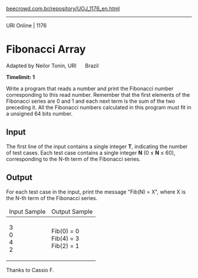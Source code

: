<p><a href="https://www.beecrowd.com.br/repository/UOJ_1176_en.html">beecrowd.com.br/repository/UOJ_1176_en.html</a></p><hr>
<div>
  <span>URI Online | 1176</span>
  <h1>Fibonacci Array</h1>
  <div><p>
     Adapted by Neilor Tonin, URI <img alt="" src="https://resources.beecrowd.com.br/gallery/images/flags/br.gif" style="width: 16px; height: 11px; "> Brazil</p>
  </div>
  <strong>Timelimit: 1</strong>
</div>
<div>
<div>
  <p>
  Write a program that reads a number and print the Fibonacci number corresponding to this read number. Remember that the first elements of the Fibonacci series are 0 and 1 and each next term is the sum of the two preceding it. All the Fibonacci numbers calculated in this program must fit in a unsigned 64 bits number.</p>
</div>
<h2>Input</h2>
<div>
  <p>
  The first line of the input contains a single integer <strong>T</strong>, indicating the number of test cases. Each test case contains a single integer <strong>N</strong> (0 ≤ <strong>N</strong> ≤ 60), corresponding to the N-th term of the Fibonacci series.</p>
</div>
<h2>Output</h2>
<div>
  <p>
   For each test case in the input, print the message "Fib(N) = X", where X is the N-th term of the Fibonacci series.</p>
</div>
<div></div>
  <table>
    <thead>
      <tr>
        <td>Input Sample</td>
        <td>Output Sample</td>
      </tr>
    </thead>
    <tbody>
      <tr>
        <td>
          <p>
           3<br>
           0<br>
           4<br>
           2</p>
        </td>
        <td>
          <p>
           Fib(0) = 0<br>
           Fib(4) = 3<br>
           Fib(2) = 1</p>
        </td>
      </tr>
    </tbody>
  </table>
  <p>
   Thanks to Cassio F.</p>
</div>